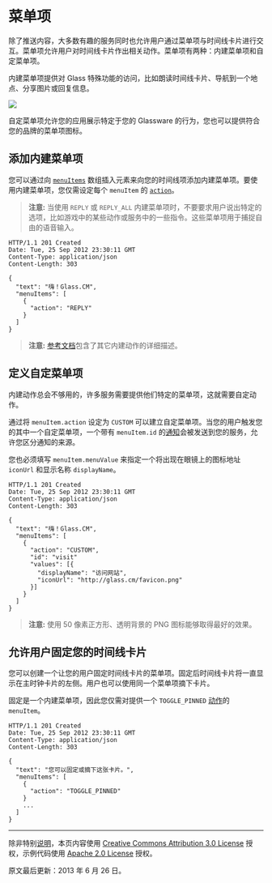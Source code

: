 菜单项
==========

除了推送内容，大多数有趣的服务同时也允许用户通过菜单项与时间线卡片进行交互。菜单项允许用户对时间线卡片作出相关动作。菜单项有两种：内建菜单项和自定菜单项。

内建菜单项提供对 Glass 特殊功能的访问，比如朗读时间线卡片、导航到一个地点、分享图片或回复信息。

![](https://developers.google.com/glass/images/glass-screens/sms_inbound_640.jpg)

自定菜单项允许您的应用展示特定于您的 Glassware 的行为，您也可以提供符合您的品牌的菜单项图标。


## 添加内建菜单项

您可以通过向 [`menuItems`](reference/timeline.md#menuItems) 数组插入元素来向您的时间线项添加内建菜单项。要使用内建菜单项，您仅需设定每个 `menuItem` 的 [`action`](reference/timeline.md#menuItems.action)。

> **注意:** 当使用 `REPLY` 或 `REPLY_ALL` 内建菜单项时，不要要求用户说出特定的选项，比如游戏中的某些动作或服务中的一些指令。这些菜单项用于捕捉自由的语音输入。

```http
HTTP/1.1 201 Created
Date: Tue, 25 Sep 2012 23:30:11 GMT
Content-Type: application/json
Content-Length: 303

{
  "text": "嗨！Glass.CM",
  "menuItems": [
    {
      "action": "REPLY"
    }
  ]
}
```

> **注意:** [参考文档](reference/timeline.md#menuItems.action)包含了其它内建动作的详细描述。


## 定义自定菜单项

内建动作总会不够用的，许多服务需要提供他们特定的菜单项，这就需要自定动作。

通过将 `menuItem.action` 设定为 `CUSTOM` 可以建立自定菜单项。当您的用户触发您的其中一个自定菜单项，一个带有 `menuItem.id` 的[通知](subscriptions.md)会被发送到您的服务，允许您区分通知的来源。

您也必须填写 `menuItem.menuValue` 来指定一个将出现在眼镜上的图标地址 `iconUrl` 和显示名称 `displayName`。

```http
HTTP/1.1 201 Created
Date: Tue, 25 Sep 2012 23:30:11 GMT
Content-Type: application/json
Content-Length: 303

{
  "text": "嗨！Glass.CM",
  "menuItems": [
    {
      "action": "CUSTOM",
      "id": "visit"
      "values": [{
        "displayName": "访问网站",
        "iconUrl": "http://glass.cm/favicon.png"
      }]
    }
  ]
}
```

> **注意:** 使用 50 像素正方形、透明背景的 PNG 图标能够取得最好的效果。


## 允许用户固定您的时间线卡片

您可以创建一个让您的用户固定时间线卡片的菜单项。固定后时间线卡片将一直显示在主时钟卡片的左侧。用户也可以使用同一个菜单项摘下卡片。

固定是一个内建菜单项，因此您仅需对提供一个 `TOGGLE_PINNED` [动作](reference/timeline.md#menuItems.action)的 `menuItem`。

```http
HTTP/1.1 201 Created
Date: Tue, 25 Sep 2012 23:30:11 GMT
Content-Type: application/json
Content-Length: 303

{
  "text": "您可以固定或摘下这张卡片。",
  "menuItems": [
    {
      "action": "TOGGLE_PINNED"
    }
    ...
  ]
}
```

----------

除非特别[说明](https://developers.google.com/readme/policies)，本页内容使用 [Creative Commons Attribution 3.0 License](http://creativecommons.org/licenses/by/3.0/) 授权，示例代码使用 [Apache 2.0 License](http://www.apache.org/licenses/LICENSE-2.0) 授权。

原文最后更新：2013 年 6 月 26 日。
